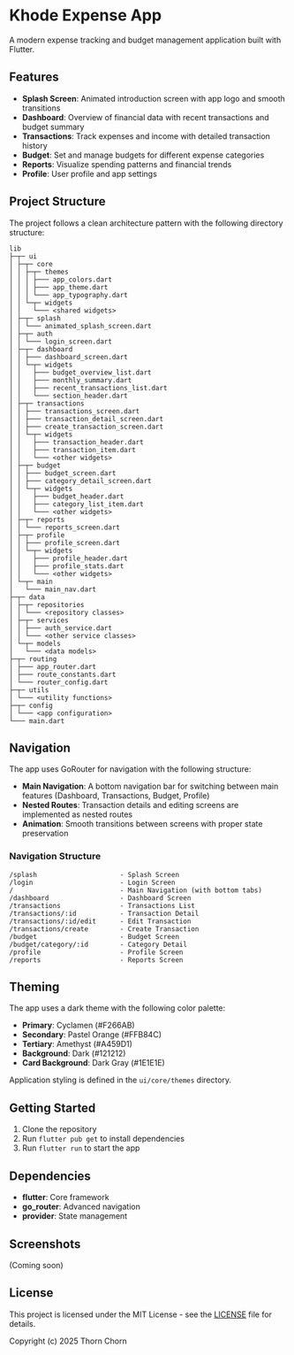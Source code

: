 # Khode Expense App

A modern expense tracking and budget management application built with Flutter.

## Features

- **Splash Screen**: Animated introduction screen with app logo and smooth transitions
- **Dashboard**: Overview of financial data with recent transactions and budget summary
- **Transactions**: Track expenses and income with detailed transaction history
- **Budget**: Set and manage budgets for different expense categories  
- **Reports**: Visualize spending patterns and financial trends
- **Profile**: User profile and app settings

## Project Structure

The project follows a clean architecture pattern with the following directory structure:

```
lib
├─┬─ ui
│ ├─┬─ core
│ │ ├─┬─ themes
│ │ │ ├─── app_colors.dart
│ │ │ ├─── app_theme.dart
│ │ │ └─── app_typography.dart
│ │ └─┬─ widgets
│ │   └─── <shared widgets>
│ ├─┬─ splash
│ │ └─── animated_splash_screen.dart
│ ├─┬─ auth
│ │ └─── login_screen.dart
│ ├─┬─ dashboard
│ │ ├─── dashboard_screen.dart
│ │ └─┬─ widgets
│ │   ├─── budget_overview_list.dart
│ │   ├─── monthly_summary.dart
│ │   ├─── recent_transactions_list.dart
│ │   └─── section_header.dart
│ ├─┬─ transactions
│ │ ├─── transactions_screen.dart
│ │ ├─── transaction_detail_screen.dart
│ │ ├─── create_transaction_screen.dart
│ │ └─┬─ widgets
│ │   ├─── transaction_header.dart
│ │   ├─── transaction_item.dart
│ │   └─── <other widgets>
│ ├─┬─ budget
│ │ ├─── budget_screen.dart
│ │ ├─── category_detail_screen.dart
│ │ └─┬─ widgets
│ │   ├─── budget_header.dart
│ │   ├─── category_list_item.dart
│ │   └─── <other widgets>
│ ├─┬─ reports
│ │ └─── reports_screen.dart
│ ├─┬─ profile
│ │ ├─── profile_screen.dart
│ │ └─┬─ widgets
│ │   ├─── profile_header.dart
│ │   ├─── profile_stats.dart
│ │   └─── <other widgets>
│ └─┬─ main
│   └─── main_nav.dart
├─┬─ data
│ ├─┬─ repositories
│ │ └─── <repository classes>
│ ├─┬─ services
│ │ ├─── auth_service.dart
│ │ └─── <other service classes>
│ └─┬─ models
│   └─── <data models>
├─┬─ routing
│ ├─── app_router.dart
│ ├─── route_constants.dart
│ └─── router_config.dart
├─┬─ utils
│ └─── <utility functions>
├─┬─ config
│ └─── <app configuration>
└─── main.dart
```

## Navigation

The app uses GoRouter for navigation with the following structure:

- **Main Navigation**: A bottom navigation bar for switching between main features (Dashboard, Transactions, Budget, Profile)
- **Nested Routes**: Transaction details and editing screens are implemented as nested routes
- **Animation**: Smooth transitions between screens with proper state preservation

### Navigation Structure

```
/splash                     - Splash Screen
/login                      - Login Screen
/                           - Main Navigation (with bottom tabs)
/dashboard                  - Dashboard Screen
/transactions               - Transactions List
/transactions/:id           - Transaction Detail
/transactions/:id/edit      - Edit Transaction
/transactions/create        - Create Transaction
/budget                     - Budget Screen
/budget/category/:id        - Category Detail
/profile                    - Profile Screen
/reports                    - Reports Screen
```

## Theming

The app uses a dark theme with the following color palette:

- **Primary**: Cyclamen (#F266AB)
- **Secondary**: Pastel Orange (#FFB84C)
- **Tertiary**: Amethyst (#A459D1)
- **Background**: Dark (#121212)
- **Card Background**: Dark Gray (#1E1E1E)

Application styling is defined in the `ui/core/themes` directory.

## Getting Started

1. Clone the repository
2. Run `flutter pub get` to install dependencies
3. Run `flutter run` to start the app

## Dependencies

- **flutter**: Core framework
- **go_router**: Advanced navigation
- **provider**: State management

## Screenshots

(Coming soon)

## License

This project is licensed under the MIT License - see the [LICENSE](LICENSE) file for details.

Copyright (c) 2025 Thorn Chorn
